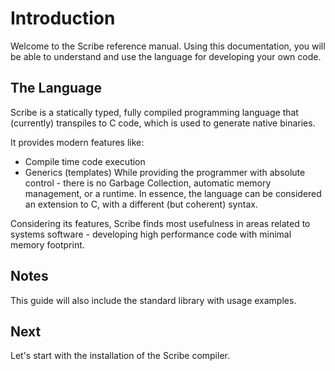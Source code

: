 # Introduction

Welcome to the Scribe reference manual. Using this documentation, you will be able to understand and use the language for developing your own code.

## The Language

Scribe is a statically typed, fully compiled programming language that (currently) transpiles to C code, which is used to generate native binaries.

It provides modern features like:
* Compile time code execution
* Generics (templates)
While providing the programmer with absolute control - there is no Garbage Collection, automatic memory management, or a runtime.
In essence, the language can be considered an extension to C, with a different (but coherent) syntax.

Considering its features, Scribe finds most usefulness in areas related to systems software - developing high performance code with minimal memory footprint.

## Notes

This guide will also include the standard library with usage examples.

## Next

Let's start with the installation of the Scribe compiler.
